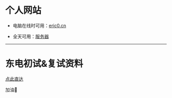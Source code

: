 # 个人网站

- 电脑在线时可用：[eric0.cn](https://eric0.cn:82)

- 全天可用：[服务器](https://121.37.138.143)

---

# 东电初试&复试资料

[点此直达](https://github.com/x-Eric/NEEPU-EE)

加油💪

